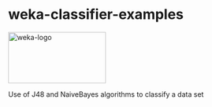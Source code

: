 weka-classifier-examples
========================

<img src="http://moa.cs.waikato.ac.nz/wp-content/uploads/2010/05/Weka.png" width="198" height="104" alt="weka-logo"/>

Use of J48 and NaiveBayes algorithms to classify a data set
